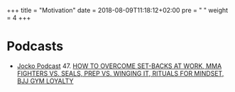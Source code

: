 +++
title = "Motivation"
date = 2018-08-09T11:18:12+02:00
pre = "<i class='fa fa-angle-right'></i> "
weight = 4
+++

# Podcasts

* [Jocko Podcast](http://jockopodcast.com)
  47. [HOW TO OVERCOME SET-BACKS AT WORK, MMA FIGHTERS VS. SEALS, PREP VS. WINGING IT, RITUALS FOR MINDSET, BJJ GYM LOYALTY](http://jockopodcast.com/2016/11/02/47-how-to-overcome-set-backs-at-work-mma-fighters-vs-seals-prep-vs-winging-it-rituals-for-mindset-bjj-gym-loyalty)
